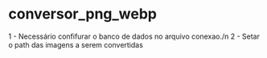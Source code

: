# conversor_png_webp

1 - Necessário confifurar o banco de dados no arquivo conexao./n
2 - Setar o path das imagens a serem convertidas
